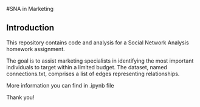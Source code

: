 #SNA in Marketing

## Introduction

This repository contains code and analysis for a Social Network Analysis homework assignment. 

The goal is to assist marketing specialists in identifying the most important individuals to target within a limited budget. The dataset, named connections.txt, comprises a list of edges representing relationships.

More information you can find in .ipynb file

Thank you!
